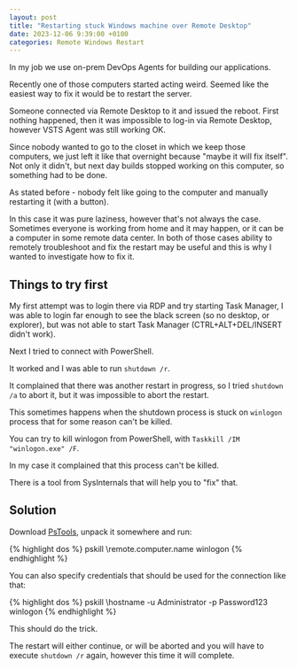```yaml
---
layout: post
title: "Restarting stuck Windows machine over Remote Desktop"
date: 2023-12-06 9:39:00 +0100
categories: Remote Windows Restart
---
```

In my job we use on-prem DevOps Agents for building our applications.

Recently one of those computers started acting weird. Seemed like the easiest way to fix it would be to restart the server.

Someone connected via Remote Desktop to it and issued the reboot. First nothing happened, then it was impossible to log-in via Remote Desktop, however VSTS Agent was still working OK.

Since nobody wanted to go to the closet in which we keep those computers, we just left it like that overnight because "maybe it will fix itself". Not only it didn't, but next day builds stopped working on this computer, so something had to be done.

As stated before - nobody felt like going to the computer and manually restarting it (with a button).

In this case it was pure laziness, however that's not always the case. Sometimes everyone is working from home and it may happen, or it can be a computer in some remote data center. In both of those cases ability to remotely troubleshoot and fix the restart may be useful and this is why I wanted to investigate how to fix it.

## Things to try first

My first attempt was to login there via RDP and try starting Task Manager, I was able to login far enough to see the black screen (so no desktop, or explorer), but was not able to start Task Manager (CTRL+ALT+DEL/INSERT didn't work).

Next I tried to connect with PowerShell.

It worked and I was able to run `shutdown /r`.

It complained that there was another restart in progress, so I tried `shutdown /a` to abort it, but it was impossible to abort the restart.

This sometimes happens when the shutdown process is stuck on `winlogon` process that for some reason can't be killed.

You can try to kill winlogon from PowerShell, with `Taskkill /IM "winlogon.exe" /F`.

In my case it complained that this process can't be killed.

There is a tool from SysInternals that will help you to "fix" that.

## Solution

Download  [PsTools](https://learn.microsoft.com/en-us/sysinternals/downloads/pstools), unpack it somewhere and run:

{% highlight dos %}
pskill \\remote.computer.name winlogon
{% endhighlight %}

You can also specify credentials that should be used for the connection like that:

{% highlight dos %}
pskill \\hostname -u Administrator -p Password123 winlogon
{% endhighlight %}

This should do the trick.

The restart will either continue, or will be aborted and you will have to execute `shutdown /r` again, however this time it will complete.
